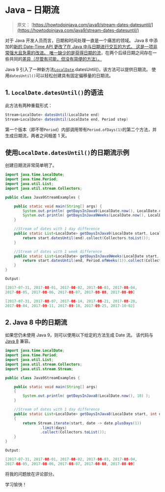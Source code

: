 # Java – 日期流

> 原文： [https://howtodoinjava.com/java9/stream-dates-datesuntil/](https://howtodoinjava.com/java9/stream-dates-datesuntil/)

对于 Java 开发人员而言，日期和时间处理一直是一个痛苦的领域。 Java 8 中添加的[新的 Date-Time API 更改了在 Java 中与日期进行交互的方式。 这是一项非常强大且急需的改进。 唯一缺少的是获得日期的](//howtodoinjava.com/java8/date-and-time-api-changes-in-java-8-lambda/)[流](//howtodoinjava.com/java8/java-8-tutorial-streams-by-examples/)，在两个后续日期之间存在一些共同的[差异（尽管有可能，但没有简便的方法）。](//howtodoinjava.com/java8/calculate-difference-between-two-dates-in-java/)

Java 9 引入了一种新方法[`LocalDate`](https://docs.oracle.com/javase/8/docs/api/java/time/LocalDate.html).datesUntil()，该方法可以提供日期流。 使用`datesUntil()`可以轻松创建具有固定偏移量的日期流。

## 1\. `LocalDate.datesUntil()`的语法

此方法有两种重载形式：

```java
Stream<LocalDate> datesUntil(LocalDate end)
Stream<LocalDate> datesUntil(LocalDate end, Period step)
```

第一个版本（即不带`Period`）内部调用带有`Period.ofDays(1)`的第二个方法，并生成日期流，两者之间相差 1 天。

## 使用`LocalDate.datesUntil()`的日期流示例

创建日期流非常简单明了。

```java
import java.time.LocalDate;
import java.time.Period;
import java.util.List;
import java.util.stream.Collectors;

public class Java9StreamExamples {

    public static void main(String[] args) {
        System.out.println( getDaysInJava9(LocalDate.now(), LocalDate.now().plusDays(10)) );
        System.out.println( getDaysInJava9Weeks(LocalDate.now(), LocalDate.now().plusWeeks(10)) );
    }

    //Stream of dates with 1 day difference
    public static List<LocalDate> getDaysInJava9(LocalDate start, LocalDate end) {
        return start.datesUntil(end).collect(Collectors.toList());
    }

    //Stream of dates with 1 week difference
    public static List<LocalDate> getDaysInJava9Weeks(LocalDate start, LocalDate end) {
        return start.datesUntil(end, Period.ofWeeks(1)).collect(Collectors.toList());
    }
}

Output:

[2017-07-31, 2017-08-01, 2017-08-02, 2017-08-03, 2017-08-04, 
2017-08-05, 2017-08-06, 2017-08-07, 2017-08-08, 2017-08-09]

[2017-07-31, 2017-08-07, 2017-08-14, 2017-08-21, 2017-08-28, 
2017-09-04, 2017-09-11, 2017-09-18, 2017-09-25, 2017-10-02]

```

## 2\. Java 8 中的日期流

如果您仍未使用 Java 9，则可以使用以下给定的方法生成 Date 流。 该代码与 [Java 8](//howtodoinjava.com/java-8-tutorial/) 兼容。

```java
import java.time.LocalDate;
import java.time.Period;
import java.util.List;
import java.util.stream.Collectors;
import java.util.stream.Stream;

public class Java9StreamExamples {

    public static void main(String[] args) 
    {
        System.out.println( getDaysInJava8(LocalDate.now(), 10) );
    }

    //Stream of dates with 1 day difference
    public static List<LocalDate> getDaysInJava8(LocalDate start, int days) 
    {
        return Stream.iterate(start, date -> date.plusDays(1))
                .limit(days)
                .collect(Collectors.toList());
    }
}

Output:

[2017-07-31, 2017-08-01, 2017-08-02, 2017-08-03, 2017-08-04, 
2017-08-05, 2017-08-06, 2017-08-07, 2017-08-08, 2017-08-09]

```

将我的问题放在评论部分。

学习愉快！